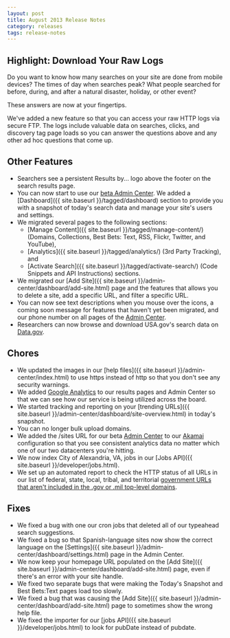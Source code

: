 ```yaml
---
layout: post
title: August 2013 Release Notes
category: releases
tags: release-notes
---
```


## Highlight: Download Your Raw Logs

Do you want to know how many searches on your site are done from mobile devices? The times of day when searches peak? What people searched for before, during, and after a natural disaster, holiday, or other event?

These answers are now at your fingertips.

We've added a new feature so that you can access your raw HTTP logs via secure FTP. The logs include valuable data on searches, clicks, and discovery tag page loads so you can answer the questions above and any other ad hoc questions that come up.

## Other Features

* Searchers see a persistent Results by... logo above the footer on the search results page.
* You can now start to use our [beta Admin Center](https://search.usa.gov/sites/). We added a [Dashboard]({{ site.baseurl }}/tagged/dashboard) section to provide you with a snapshot of today's search data and manage your site's users and settings.
* We migrated several pages to the following sections:
  * [Manage Content]({{ site.baseurl }}/tagged/manage-content/) (Domains, Collections, Best Bets: Text, RSS, Flickr, Twitter, and YouTube),
  * [Analytics]({{ site.baseurl }}/tagged/analytics/) (3rd Party Tracking), and
  * [Activate Search]({{ site.baseurl }}/tagged/activate-search/) (Code Snippets and API Instructions) sections.
* We migrated our [Add Site]({{ site.baseurl }}/admin-center/dashboard/add-site.html) page and the features that allows you to delete a site, add a specific URL, and filter a specific URL.
* You can now see text descriptions when you mouse over the icons, a coming soon message for features that haven't yet been migrated, and our phone number on all pages of the [Admin Center](https://search.usa.gov/sites/).
* Researchers can now browse and download USA.gov's search data on [Data.gov](https://www.data.gov/).


## Chores

* We updated the images in our [help files]({{ site.baseurl }}/admin-center/index.html) to use https instead of http so that you don't see any security warnings.
* We added [Google Analytics](https://www.google.com/analytics/) to our results pages and Admin Center so that we can see how our service is being utilized across the board.
* We started tracking and reporting on your [trending URLs]({{ site.baseurl }}/admin-center/dashboard/site-overview.html) in today's snapshot.
* You can no longer bulk upload domains.
* We added the /sites URL for our beta [Admin Center](https://search.usa.gov/sites/) to our [Akamai](http://www.akamai.com/) configuration so that you see consistent analytics data no matter which one of our two datacenters you're hitting.
* We now index City of Alexandria, VA, jobs in our [Jobs API]({{ site.baseurl }}/developer/jobs.html).
* We set up an automated report to check the HTTP status of all URLs in our list of federal, state, local, tribal, and territorial [government URLs that aren't included in the .gov or .mil top-level domains](https://search.gov/developer/govt-urls.html).

## Fixes
* We fixed a bug with one our cron jobs that deleted all of our typeahead search suggestions.
* We fixed a bug so that Spanish-language sites now show the correct language on the [Settings]({{ site.baseurl }}/admin-center/dashboard/settings.html) page in the Admin Center.
* We now keep your homepage URL populated on the [Add Site]({{ site.baseurl }}/admin-center/dashboard/add-site.html) page, even if there's an error with your site handle.
* We fixed two separate bugs that were making the Today's Snapshot and Best Bets:Text pages load too slowly.
* We fixed a bug that was causing the [Add Site]({{ site.baseurl }}/admin-center/dashboard/add-site.html) page to sometimes show the wrong help file.
* We fixed the importer for our [jobs API]({{ site.baseurl }}/developer/jobs.html) to look for pubDate instead of pubdate.